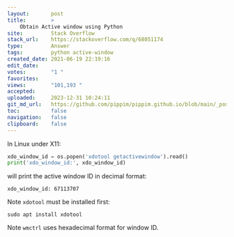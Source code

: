 ```yaml
---
layout:       post
title:        >
    Obtain Active window using Python
site:         Stack Overflow
stack_url:    https://stackoverflow.com/q/68051174
type:         Answer
tags:         python active-window
created_date: 2021-06-19 22:19:16
edit_date:    
votes:        "1 "
favorites:    
views:        "101,193 "
accepted:     
uploaded:     2023-12-31 10:24:11
git_md_url:   https://github.com/pippim/pippim.github.io/blob/main/_posts/2021/2021-06-19-Obtain-Active-window-using-Python.md
toc:          false
navigation:   false
clipboard:    false
---
```


In Linux under X11:

``` python
xdo_window_id = os.popen('xdotool getactivewindow').read()
print('xdo_window_id:', xdo_window_id)
```

will print the active window ID in decimal format:

``` 
xdo_window_id: 67113707
```

Note `xdotool` must be installed first:

``` 
sudo apt install xdotool
```

Note `wmctrl` uses hexadecimal format for window ID.
